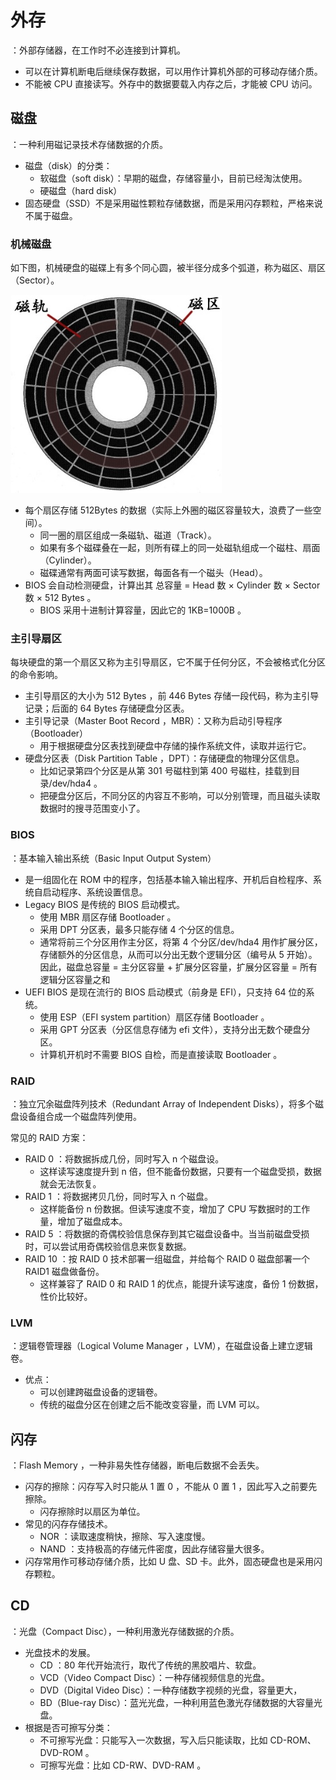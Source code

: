 # 外存

：外部存储器，在工作时不必连接到计算机。
- 可以在计算机断电后继续保存数据，可以用作计算机外部的可移动存储介质。
- 不能被 CPU 直接读写。外存中的数据要载入内存之后，才能被 CPU 访问。

## 磁盘

：一种利用磁记录技术存储数据的介质。
- 磁盘（disk）的分类：
  - 软磁盘（soft disk）：早期的磁盘，存储容量小，目前已经淘汰使用。
  - 硬磁盘（hard disk）
- 固态硬盘（SSD）不是采用磁性颗粒存储数据，而是采用闪存颗粒，严格来说不属于磁盘。

### 机械磁盘

如下图，机械硬盘的磁碟上有多个同心圆，被半径分成多个弧道，称为磁区、扇区（Sector）。

![](./disk.jpg)

- 每个扇区存储 512Bytes 的数据（实际上外圈的磁区容量较大，浪费了一些空间）。
  - 同一圈的扇区组成一条磁轨、磁道（Track）。
  - 如果有多个磁碟叠在一起，则所有碟上的同一处磁轨组成一个磁柱、扇面（Cylinder）。
  - 磁碟通常有两面可读写数据，每面各有一个磁头（Head）。
- BIOS 会自动检测硬盘，计算出其 总容量 = Head 数 × Cylinder 数 × Sector 数 × 512 Bytes 。
  - BIOS 采用十进制计算容量，因此它的 1KB=1000B 。

### 主引导扇区

每块硬盘的第一个扇区又称为主引导扇区，它不属于任何分区，不会被格式化分区的命令影响。
- 主引导扇区的大小为 512 Bytes ，前 446 Bytes 存储一段代码，称为主引导记录；后面的 64 Bytes 存储硬盘分区表。
- 主引导记录（Master Boot Record ，MBR）：又称为启动引导程序（Bootloader）
  - 用于根据硬盘分区表找到硬盘中存储的操作系统文件，读取并运行它。
- 硬盘分区表（Disk Partition Table ，DPT）：存储硬盘的物理分区信息。
  - 比如记录第四个分区是从第 301 号磁柱到第 400 号磁柱，挂载到目录/dev/hda4 。
  - 把硬盘分区后，不同分区的内容互不影响，可以分别管理，而且磁头读取数据时的搜寻范围变小了。

### BIOS

：基本输入输出系统（Basic Input Output System）
- 是一组固化在 ROM 中的程序，包括基本输入输出程序、开机后自检程序、系统自启动程序、系统设置信息。
- Legacy BIOS 是传统的 BIOS 启动模式。
  - 使用 MBR 扇区存储 Bootloader 。
  - 采用 DPT 分区表，最多只能存储 4 个分区的信息。
  - 通常将前三个分区用作主分区，将第 4 个分区/dev/hda4 用作扩展分区，存储额外的分区信息，从而可以分出无数个逻辑分区（编号从 5 开始）。
    <br>因此，磁盘总容量 = 主分区容量 + 扩展分区容量，扩展分区容量 = 所有逻辑分区容量之和
- UEFI BIOS 是现在流行的 BIOS 启动模式（前身是 EFI），只支持 64 位的系统。
  - 使用 ESP（EFI system partition）扇区存储 Bootloader 。
  - 采用 GPT 分区表（分区信息存储为 efi 文件），支持分出无数个硬盘分区。
  - 计算机开机时不需要 BIOS 自检，而是直接读取 Bootloader 。

### RAID

：独立冗余磁盘阵列技术（Redundant Array of Independent Disks），将多个磁盘设备组合成一个磁盘阵列使用。

常见的 RAID 方案：
- RAID 0 ：将数据拆成几份，同时写入 n 个磁盘设。
  - 这样读写速度提升到 n 倍，但不能备份数据，只要有一个磁盘受损，数据就会无法恢复。
- RAID 1 ：将数据拷贝几份，同时写入 n 个磁盘。
  - 这样能备份 n 份数据。但读写速度不变，增加了 CPU 写数据时的工作量，增加了磁盘成本。
- RAID 5 ：将数据的奇偶校验信息保存到其它磁盘设备中。当当前磁盘受损时，可以尝试用奇偶校验信息来恢复数据。
- RAID 10 ：按 RAID 0 技术部署一组磁盘，并给每个 RAID 0 磁盘部署一个 RAID1 磁盘做备份。
  - 这样兼容了 RAID 0 和 RAID 1 的优点，能提升读写速度，备份 1 份数据，性价比较好。

### LVM

：逻辑卷管理器（Logical Volume Manager ，LVM），在磁盘设备上建立逻辑卷。
- 优点：
  - 可以创建跨磁盘设备的逻辑卷。
  - 传统的磁盘分区在创建之后不能改变容量，而 LVM 可以。

## 闪存

：Flash Memory ，一种非易失性存储器，断电后数据不会丢失。
- 闪存的擦除：闪存写入时只能从 1 置 0 ，不能从 0 置 1 ，因此写入之前要先擦除。
  - 闪存擦除时以扇区为单位。
- 常见的闪存存储技术。
  - NOR ：读取速度稍快，擦除、写入速度慢。
  - NAND ：支持极高的存储元件密度，因此存储容量大很多。
- 闪存常用作可移动存储介质，比如 U 盘、SD 卡。此外，固态硬盘也是采用闪存颗粒。

## CD

：光盘（Compact Disc），一种利用激光存储数据的介质。
- 光盘技术的发展。
  - CD ：80 年代开始流行，取代了传统的黑胶唱片、软盘。
  - VCD（Video Compact Disc）：一种存储视频信息的光盘。
  - DVD（Digital Video Disc）：一种存储数字视频的光盘，容量更大，
  - BD（Blue-ray Disc）：蓝光光盘，一种利用蓝色激光存储数据的大容量光盘。
- 根据是否可擦写分类：
  - 不可擦写光盘：只能写入一次数据，写入后只能读取，比如 CD-ROM、DVD-ROM 。
  - 可擦写光盘：比如 CD-RW、DVD-RAM 。
